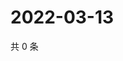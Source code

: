 # 2022-03-13

共 0 条

<!-- BEGIN WEIBO -->
<!-- 最后更新时间 Sun Mar 13 2022 06:14:14 GMT+0800 (China Standard Time) -->

<!-- END WEIBO -->
